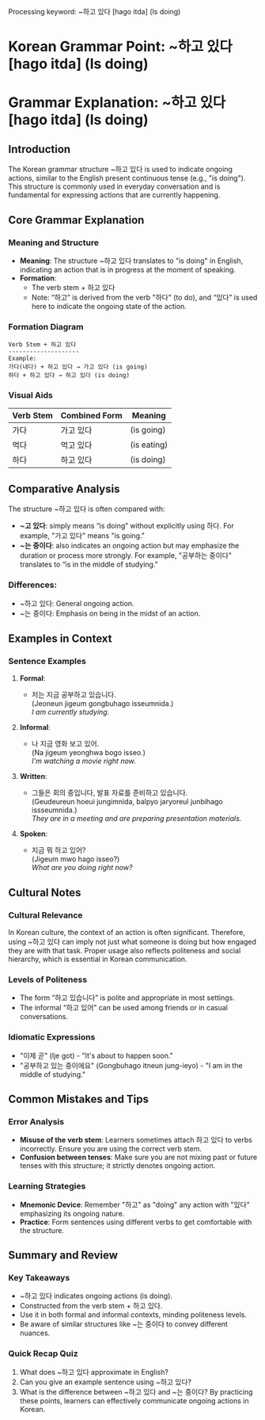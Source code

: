 Processing keyword: ~하고 있다 [hago itda] (Is doing)
# Korean Grammar Point: ~하고 있다 [hago itda] (Is doing)
# Grammar Explanation: ~하고 있다 [hago itda] (Is doing)
## Introduction
The Korean grammar structure ~하고 있다 is used to indicate ongoing actions, similar to the English present continuous tense (e.g., "is doing"). This structure is commonly used in everyday conversation and is fundamental for expressing actions that are currently happening.
## Core Grammar Explanation
### Meaning and Structure
- **Meaning**: The structure ~하고 있다 translates to "is doing" in English, indicating an action that is in progress at the moment of speaking.
- **Formation**: 
  - The verb stem + 하고 있다
  - Note: “하고” is derived from the verb "하다" (to do), and “있다” is used here to indicate the ongoing state of the action.
### Formation Diagram
```
Verb Stem + 하고 있다
--------------------
Example:
가다(내다) + 하고 있다 → 가고 있다 (is going)
하다 + 하고 있다 → 하고 있다 (is doing)
```
### Visual Aids
| Verb Stem   |  Combined Form  |  Meaning                  |
|-------------|------------------|---------------------------|
| 가다        | 가고 있다       | (is going)                |
| 먹다        | 먹고 있다       | (is eating)               |
| 하다        | 하고 있다       | (is doing)                |
## Comparative Analysis
The structure ~하고 있다 is often compared with:
- **~고 있다**: simply means “is doing” without explicitly using 하다. For example, "가고 있다" means "is going."
- **~는 중이다**: also indicates an ongoing action but may emphasize the duration or process more strongly. For example, "공부하는 중이다" translates to “is in the middle of studying."
### Differences:
- ~하고 있다: General ongoing action.
- ~는 중이다: Emphasis on being in the midst of an action.
## Examples in Context
### Sentence Examples
1. **Formal**: 
   - 저는 지금 공부하고 있습니다.  
   (Jeoneun jigeum gongbuhago isseumnida.)  
   *I am currently studying.*
  
2. **Informal**: 
   - 나 지금 영화 보고 있어.  
   (Na jigeum yeonghwa bogo isseo.)  
   *I'm watching a movie right now.*
  
3. **Written**: 
   - 그들은 회의 중입니다, 발표 자료를 준비하고 있습니다.  
   (Geudeureun hoeui jungimnida, balpyo jaryoreul junbihago issseumnida.)  
   *They are in a meeting and are preparing presentation materials.*
4. **Spoken**: 
   - 지금 뭐 하고 있어?  
   (Jigeum mwo hago isseo?)  
   *What are you doing right now?*
## Cultural Notes
### Cultural Relevance
In Korean culture, the context of an action is often significant. Therefore, using ~하고 있다 can imply not just what someone is doing but how engaged they are with that task. Proper usage also reflects politeness and social hierarchy, which is essential in Korean communication.
### Levels of Politeness
- The form “하고 있습니다” is polite and appropriate in most settings.
- The informal “하고 있어” can be used among friends or in casual conversations.
### Idiomatic Expressions
- "이제 곧" (Ije got) - "It's about to happen soon."
- "공부하고 있는 중이에요" (Gongbuhago itneun jung-ieyo) - "I am in the middle of studying."
## Common Mistakes and Tips
### Error Analysis
- **Misuse of the verb stem**: Learners sometimes attach 하고 있다 to verbs incorrectly. Ensure you are using the correct verb stem.
- **Confusion between tenses**: Make sure you are not mixing past or future tenses with this structure; it strictly denotes ongoing action.
### Learning Strategies
- **Mnemonic Device**: Remember "하고" as "doing" any action with "있다" emphasizing its ongoing nature.
- **Practice**: Form sentences using different verbs to get comfortable with the structure.
## Summary and Review
### Key Takeaways
- ~하고 있다 indicates ongoing actions (is doing).
- Constructed from the verb stem + 하고 있다.
- Use it in both formal and informal contexts, minding politeness levels.
- Be aware of similar structures like ~는 중이다 to convey different nuances.
### Quick Recap Quiz
1. What does ~하고 있다 approximate in English?
2. Can you give an example sentence using ~하고 있다?
3. What is the difference between ~하고 있다 and ~는 중이다?
By practicing these points, learners can effectively communicate ongoing actions in Korean.
